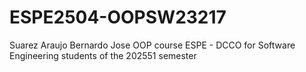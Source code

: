 # ESPE2504-OOPSW23217
Suarez Araujo Bernardo Jose
OOP course ESPE - DCCO for Software Engineering students of the 202551 semester
